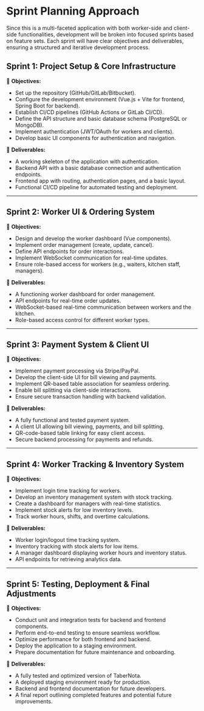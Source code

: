 # Sprint Planning Approach

Since this is a multi-faceted application with both worker-side and client-side functionalities, development will be broken into focused sprints based on feature sets. Each sprint will have clear objectives and deliverables, ensuring a structured and iterative development process.

## Sprint 1: Project Setup & Core Infrastructure

🔹 **Objectives:**
- Set up the repository (GitHub/GitLab/Bitbucket).
- Configure the development environment (Vue.js + Vite for frontend, Spring Boot for backend).
- Establish CI/CD pipelines (GitHub Actions or GitLab CI/CD).
- Define the API structure and basic database schema (PostgreSQL or MongoDB).
- Implement authentication (JWT/OAuth for workers and clients).
- Develop basic UI components for authentication and navigation.

🔹 **Deliverables:**
- A working skeleton of the application with authentication.
- Backend API with a basic database connection and authentication endpoints.
- Frontend app with routing, authentication pages, and a basic layout.
- Functional CI/CD pipeline for automated testing and deployment.

---

## Sprint 2: Worker UI & Ordering System

🔹 **Objectives:**
- Design and develop the worker dashboard (Vue components).
- Implement order management (create, update, cancel).
- Define API endpoints for order interactions.
- Implement WebSocket communication for real-time updates.
- Ensure role-based access for workers (e.g., waiters, kitchen staff, managers).

🔹 **Deliverables:**
- A functioning worker dashboard for order management.
- API endpoints for real-time order updates.
- WebSocket-based real-time communication between workers and the kitchen.
- Role-based access control for different worker types.

---

## Sprint 3: Payment System & Client UI

🔹 **Objectives:**
- Implement payment processing via Stripe/PayPal.
- Develop the client-side UI for bill viewing and payments.
- Implement QR-based table association for seamless ordering.
- Enable bill splitting via client-side interactions.
- Ensure secure transaction handling with backend validation.

🔹 **Deliverables:**
- A fully functional and tested payment system.
- A client UI allowing bill viewing, payments, and bill splitting.
- QR-code-based table linking for easy client access.
- Secure backend processing for payments and refunds.

---

## Sprint 4: Worker Tracking & Inventory System

🔹 **Objectives:**
- Implement login time tracking for workers.
- Develop an inventory management system with stock tracking.
- Create a dashboard for managers with real-time statistics.
- Implement stock alerts for low inventory levels.
- Track worker hours, shifts, and overtime calculations.

🔹 **Deliverables:**
- Worker login/logout time tracking system.
- Inventory tracking with stock alerts for low items.
- A manager dashboard displaying worker hours and inventory status.
- API endpoints for retrieving analytics data.

---

## Sprint 5: Testing, Deployment & Final Adjustments

🔹 **Objectives:**
- Conduct unit and integration tests for backend and frontend components.
- Perform end-to-end testing to ensure seamless workflow.
- Optimize performance for both frontend and backend.
- Deploy the application to a staging environment.
- Prepare documentation for future maintenance and onboarding.

🔹 **Deliverables:**
- A fully tested and optimized version of TaberNota.
- A deployed staging environment ready for production.
- Backend and frontend documentation for future developers.
- A final report outlining completed features and potential future improvements.
